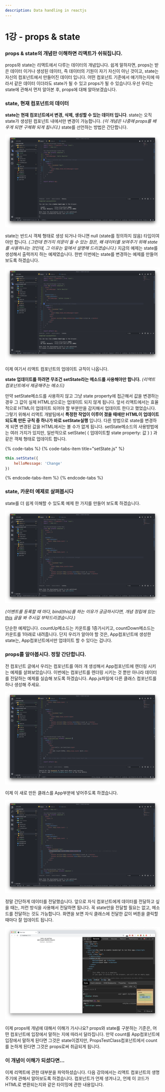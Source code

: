 ```yaml
---
description: Data handling in reactjs
---
```


# 1강 - props & state

### props & state의 개념만 이해하면 리액트가 쉬워집니다.

props와 state는 리액트에서 다루는 데이터의 개념입니다. 쉽게 말하자면, props는 받은 데이터 이거나 생성된 데이터, 즉 데이터의 기원이 자기 자신이 아닌 것이고, state는 자신의 컴포넌트에서 만들어진 데이터 입니다. 어떤 컴포넌트 기준에서 얘기하는지에 따라서 같은 데이터 이더라도 state가 될 수 있고 props가 될 수 있습니다.우선 우리는 state에 관해서 먼저 알아본 후, props에 대해 알아보겠습니다.

### state, 현재 컴포넌트의 데이터

**state는 현재 컴포넌트에서 변경, 삭제, 생성할 수 있는 데이터 입니다**. state는 오직 state가 생성된 컴포넌트 내에서만 변경이 가능합니다. _\(이 개념은 나중에 props를 배우게 되면 구체화 되게 됩니다.\)_ state를 선언하는 방법은 간단합니다.

![state&#xB97C; &#xC815;&#xC758;&#xD558;&#xACE0;, &#xAC12;&#xC744; &#xCD9C;&#xB825;&#xAE4C;&#xC9C0; &#xD588;&#xC2B5;&#xB2C8;&#xB2E4;.](../.gitbook/assets/2019-03-10-2.56.44.png)

state는 반드시 객체 형태로 생성 되거나 아니면 null \(state를 정의하지 않음\) 타입이여야만 합니다. _\(그런데 한가지 의문이 들 수 있는 점은, 왜 데이터를 보여주기 위해 state를 사용하냐는 것인데, 그 이유는 밑에서 설명해 드리겠습니다.\)_ 지금의 예제는 state를 생성해서 출력까지 하는 예제였습니다. 한번 이번에는 state를 변경하는 예제를 만들어 보도록 하겠습니다.

![state&#xC5C5;&#xB370;&#xC774;&#xD2B8;](../.gitbook/assets/2019-03-10-3.04.16.png)

이제 여기서 리액트 컴포넌트의 업데이트 규칙이 나옵니다. 

**state 업데이트를 하려면 무조건 setState라는 메소드를 사용해야만 합니다.** _\(리액트 컴포넌트에서 제공해주는 메소드\)_ 

만약 setState메소드를 사용하지 않고 그냥 state property에 접근해서 값을 변경하는 경우 그 값이 실제 HTML상으로는 업데이트 되지 않게 됩니다. 앞서 리액트에서는 효율적으로 HTML이 업데이트 되어야 할 부분만을 감지해서 업데이트 한다고 했었습니다. 그렇기 위해서 리액트 개발팀에서 **특정한 작업이 이루어 졌을 때에만 HTML이 업데이트 되도록 만든 규칙 중 하나가 바로 setState실행** 입니다. 다른 방법으로 state를 변경하게 되면 변경된 값을 HTML에서는 볼 수가 없게 됩니다. setState메소드의 사용방법에는 여러 가지가 있지만, 일반적으로 setState\( { 업데이트할 state property: 값 } \) 과 같은 객체 형태로 업데이트 합니다.

{% code-tabs %}
{% code-tabs-item title="setState.js" %}
```javascript
this.setState({
    helloMessage: 'Change'
})
```
{% endcode-tabs-item %}
{% endcode-tabs %}

### state, 카운터 예제로 살펴봅시다

state를 더 쉽게 이해할 수 있도록 예제 한 가지를 만들어 보도록 하겠습니다.

![countUp, countDown](../.gitbook/assets/2019-03-10-5.35.47.png)

_\(이벤트를 등록할 때 마다, bind\(this\)를 하는 이유가 궁금하시다면, 개념 정립에 있는_ [_this_](../this.md) _글을 봐 주시길 부탁드리겠습니다.\)_ 

단순한 예제입니다. countUp메소드는 카운트를 1증가시키고, countDown메소드는 카운트를 1아래로 내려줍니다. 단지 우리가 알아야 할 것은, App컴포넌트에 생성한 state는, App컴포넌트에서만 업데이트 할 수 있다는 겁니다.

### props를 알아봅시다. 정말 간단합니다.

전 컴포넌트 글에서 우리는 컴포넌트를 여러 개 생성해서 App컴포넌트에 렌더링 시키는 예제를 살펴보았습니다. 이번에는 컴포넌트를 렌더링 시키는 것 뿐만 아니라 데이터를 전달하는 예제를 실습해 보도록 하겠습니다. App.js파일에 다른 클래스 컴포넌트를 하나 생성해 주세요.

![&#xC0C8;&#xB85C;&#xC6B4; &#xD074;&#xB798;&#xC2A4;&#xB97C; &#xC0DD;&#xC131;&#xD588;&#xC2B5;&#xB2C8;&#xB2E4;.](../.gitbook/assets/2019-03-10-5.45.43.png)

이제 이 새로 만든 클래스를 App부분에 넣어주도록 하겠습니다.

![&#xC0C8;&#xB85C; &#xB9CC;&#xB4E0; &#xD074;&#xB798;&#xC2A4;&#xB97C; &#xC8FC;&#xC785; &#xC2DC;&#xCF30;&#xC2B5;&#xB2C8;&#xB2E4;.](../.gitbook/assets/2019-03-10-5.47.21.png)

정말 간단하게 데이터를 전달했습니다. 앞으로 자식 컴포넌트에게 데이터를 전달하고 싶을 때는, 저런 방식을 사용해서 전달하면 됩니다. 꼭 state만을 전달할 필요는 없고, 메소드를 전달하는 것도 가능합니다. 화면을 보면 자식 클래스에 전달한 값이 버튼을 클릭할 때마다 잘 업데이트 됩니다.

![&#xC790;&#xC2DD; &#xD074;&#xB798;&#xC2A4;&#xC5D0;&#xAC8C; &#xC804;&#xB2EC;&#xD558;&#xAE30;](../.gitbook/assets/2019-03-10-5.49.13.png)

이제 props에 개념에 대해서 이해가 가시나요? props와 state를 구분하는 기준은, 어떤 컴포넌트에 입장에서 말하는 지에 따라서 달라집니다. 만약 count를 App컴포넌트에 입장에서 말하게 된다면 그것은 state이겠지만, PropsTestClass컴포넌트에서 count를 논하게 된다면 그것은 props로써 취급되게 됩니다.

### 이 개념이 이해가 되셨다면...

이제 리액트에 관한 대부분을 파악하셨습니다. 다음 강의에서는 리액트 컴포넌트의 생명 주기에 관해서 알아보도록 하겠습니다. 컴포넌트가 언제 생겨나고, 언제 이 코드가 HTML로 변환되는지와 같은 타이밍에 관한 내용입니다.

